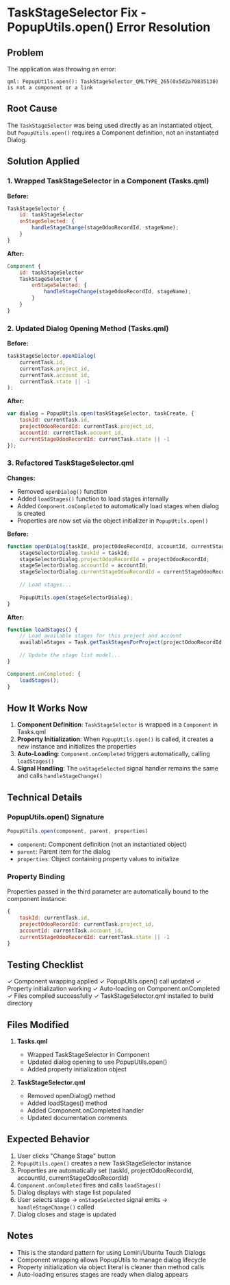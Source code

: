 # TaskStageSelector Fix - PopupUtils.open() Error Resolution

## Problem
The application was throwing an error:
```
qml: PopupUtils.open(): TaskStageSelector_QMLTYPE_265(0x5d2a70835130) is not a component or a link
```

## Root Cause
The `TaskStageSelector` was being used directly as an instantiated object, but `PopupUtils.open()` requires a Component definition, not an instantiated Dialog.

## Solution Applied

### 1. Wrapped TaskStageSelector in a Component (Tasks.qml)

**Before:**
```qml
TaskStageSelector {
    id: taskStageSelector
    onStageSelected: {
        handleStageChange(stageOdooRecordId, stageName);
    }
}
```

**After:**
```qml
Component {
    id: taskStageSelector
    TaskStageSelector {
        onStageSelected: {
            handleStageChange(stageOdooRecordId, stageName);
        }
    }
}
```

### 2. Updated Dialog Opening Method (Tasks.qml)

**Before:**
```qml
taskStageSelector.openDialog(
    currentTask.id,
    currentTask.project_id,
    currentTask.account_id,
    currentTask.state || -1
);
```

**After:**
```qml
var dialog = PopupUtils.open(taskStageSelector, taskCreate, {
    taskId: currentTask.id,
    projectOdooRecordId: currentTask.project_id,
    accountId: currentTask.account_id,
    currentStageOdooRecordId: currentTask.state || -1
});
```

### 3. Refactored TaskStageSelector.qml

**Changes:**
- Removed `openDialog()` function
- Added `loadStages()` function to load stages internally
- Added `Component.onCompleted` to automatically load stages when dialog is created
- Properties are now set via the object initializer in `PopupUtils.open()`

**Before:**
```qml
function openDialog(taskId, projectOdooRecordId, accountId, currentStageOdooRecordId) {
    stageSelectorDialog.taskId = taskId;
    stageSelectorDialog.projectOdooRecordId = projectOdooRecordId;
    stageSelectorDialog.accountId = accountId;
    stageSelectorDialog.currentStageOdooRecordId = currentStageOdooRecordId;
    
    // Load stages...
    
    PopupUtils.open(stageSelectorDialog);
}
```

**After:**
```qml
function loadStages() {
    // Load available stages for this project and account
    availableStages = Task.getTaskStagesForProject(projectOdooRecordId, accountId);
    
    // Update the stage list model...
}

Component.onCompleted: {
    loadStages();
}
```

## How It Works Now

1. **Component Definition**: `TaskStageSelector` is wrapped in a `Component` in Tasks.qml
2. **Property Initialization**: When `PopupUtils.open()` is called, it creates a new instance and initializes the properties
3. **Auto-Loading**: `Component.onCompleted` triggers automatically, calling `loadStages()`
4. **Signal Handling**: The `onStageSelected` signal handler remains the same and calls `handleStageChange()`

## Technical Details

### PopupUtils.open() Signature
```qml
PopupUtils.open(component, parent, properties)
```
- `component`: Component definition (not an instantiated object)
- `parent`: Parent item for the dialog
- `properties`: Object containing property values to initialize

### Property Binding
Properties passed in the third parameter are automatically bound to the component instance:
```qml
{
    taskId: currentTask.id,
    projectOdooRecordId: currentTask.project_id,
    accountId: currentTask.account_id,
    currentStageOdooRecordId: currentTask.state || -1
}
```

## Testing Checklist

✓ Component wrapping applied
✓ PopupUtils.open() call updated
✓ Property initialization working
✓ Auto-loading on Component.onCompleted
✓ Files compiled successfully
✓ TaskStageSelector.qml installed to build directory

## Files Modified

1. **Tasks.qml**
   - Wrapped TaskStageSelector in Component
   - Updated dialog opening to use PopupUtils.open()
   - Added property initialization object

2. **TaskStageSelector.qml**
   - Removed openDialog() method
   - Added loadStages() method
   - Added Component.onCompleted handler
   - Updated documentation comments

## Expected Behavior

1. User clicks "Change Stage" button
2. `PopupUtils.open()` creates a new TaskStageSelector instance
3. Properties are automatically set (taskId, projectOdooRecordId, accountId, currentStageOdooRecordId)
4. `Component.onCompleted` fires and calls `loadStages()`
5. Dialog displays with stage list populated
6. User selects stage → `onStageSelected` signal emits → `handleStageChange()` called
7. Dialog closes and stage is updated

## Notes

- This is the standard pattern for using Lomiri/Ubuntu Touch Dialogs
- Component wrapping allows PopupUtils to manage dialog lifecycle
- Property initialization via object literal is cleaner than method calls
- Auto-loading ensures stages are ready when dialog appears

